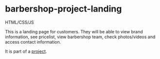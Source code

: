 # barbershop-project-landing

HTML/CSS/JS

This is a landing page for customers. They will be able to view brand information, see pricelist, view barbershop team, check photos/videos and access contact information.

It is part of a [project](https://github.com/Hikyn/barbershop-project/).
